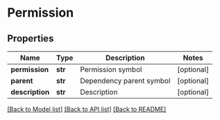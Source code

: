 # Permission

## Properties
Name | Type | Description | Notes
------------ | ------------- | ------------- | -------------
**permission** | **str** | Permission symbol | [optional] 
**parent** | **str** | Dependency parent symbol | [optional] 
**description** | **str** | Description | [optional] 

[[Back to Model list]](../README.md#documentation-for-models) [[Back to API list]](../README.md#documentation-for-api-endpoints) [[Back to README]](../README.md)


